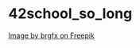 # 42school_so_long
<a href="https://www.freepik.com/free-vector/garden-template-element-game_2188412.htm">Image by brgfx on Freepik</a>